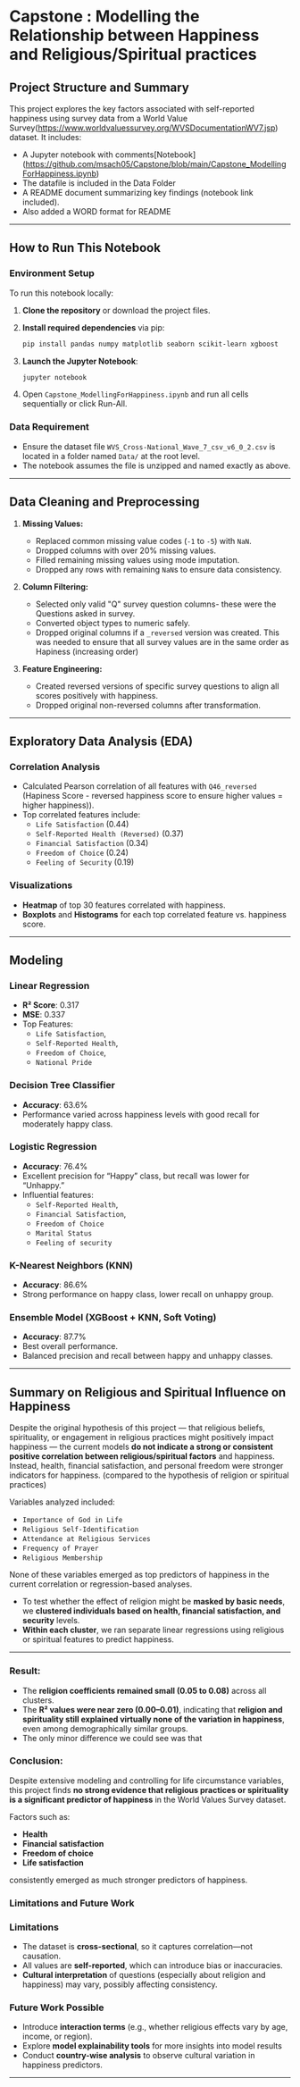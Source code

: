# Capstone : Modelling the Relationship between Happiness and Religious/Spiritual practices

## Project Structure and Summary

This project explores the key factors associated with self-reported happiness using survey data from a World Value Survey(https://www.worldvaluessurvey.org/WVSDocumentationWV7.jsp) dataset. It includes:

- A Jupyter notebook with comments[Notebook] (https://github.com/msach05/Capstone/blob/main/Capstone_ModellingForHappiness.ipynb)
- The datafile is included in the Data Folder
- A README document summarizing key findings (notebook link included).
- Also added a WORD format for README

---

## How to Run This Notebook

### Environment Setup

To run this notebook locally:

1. **Clone the repository** or download the project files.
2. **Install required dependencies** via pip:

    ```bash
    pip install pandas numpy matplotlib seaborn scikit-learn xgboost
    ```

3. **Launch the Jupyter Notebook**:

    ```bash
    jupyter notebook
    ```

4. Open `Capstone_ModellingForHappiness.ipynb` and run all cells sequentially or click Run-All.

### Data Requirement

- Ensure the dataset file `WVS_Cross-National_Wave_7_csv_v6_0_2.csv` is located in a folder named `Data/` at the root level.
- The notebook assumes the file is unzipped and named exactly as above.

---

## Data Cleaning and Preprocessing

1. **Missing Values:**
   - Replaced common missing value codes (`-1` to `-5`) with `NaN`.
   - Dropped columns with over 20% missing values.
   - Filled remaining missing values using mode imputation.
   - Dropped any rows with remaining `NaN`s to ensure data consistency.

2. **Column Filtering:**
   - Selected only valid "Q" survey question columns- these were the Questions asked in survey.
   - Converted object types to numeric safely.
   - Dropped original columns if a `_reversed` version was created. This was needed to ensure that all survey values 
   are in the same order as Hapiness  (increasing order)

3. **Feature Engineering:**
   - Created reversed versions of specific survey questions to align all scores positively with happiness.
   - Dropped original non-reversed columns after transformation.

---

## Exploratory Data Analysis (EDA)

### Correlation Analysis

- Calculated Pearson correlation of all features with `Q46_reversed` (Hapiness Score - reversed happiness score to ensure higher values = higher happiness)).
- Top correlated features include:
  - `Life Satisfaction` (0.44)
  - `Self-Reported Health (Reversed)` (0.37)
  - `Financial Satisfaction` (0.34)
  - `Freedom of Choice` (0.24)
  - `Feeling of Security` (0.19)

### Visualizations

- **Heatmap** of top 30 features correlated with happiness.
- **Boxplots** and **Histograms** for each top correlated feature vs. happiness score.
---

## Modeling

### Linear Regression

- **R² Score**: 0.317
- **MSE**: 0.337
- Top Features:
  - `Life Satisfaction`, 
  - `Self-Reported Health`, 
  - `Freedom of Choice`, 
  - `National Pride`

### Decision Tree Classifier

- **Accuracy**: 63.6%
- Performance varied across happiness levels with good recall for moderately happy class.

### Logistic Regression

- **Accuracy**: 76.4%
- Excellent precision for “Happy” class, but recall was lower for “Unhappy.”
- Influential features:
  - `Self-Reported Health`, 
  - `Financial Satisfaction`, 
  - `Freedom of Choice`
  - `Marital Status`
  - `Feeling of security `

### K-Nearest Neighbors (KNN)

- **Accuracy**: 86.6%
- Strong performance on happy class, lower recall on unhappy group.

### Ensemble Model (XGBoost + KNN, Soft Voting)

- **Accuracy**: 87.7%
- Best overall performance.
- Balanced precision and recall between happy and unhappy classes.

---

## Summary on Religious and Spiritual Influence on Happiness

Despite the original hypothesis of this project — that religious beliefs, spirituality, or engagement in religious practices might positively impact happiness — the current models **do not indicate a strong or consistent positive correlation between religious/spiritual factors** and happiness.
Instead, health, financial satisfaction, and personal freedom were stronger indicators for happiness. (compared to the hypothesis of religion or spiritual practices)


Variables analyzed included:
- `Importance of God in Life`
- `Religious Self-Identification`
- `Attendance at Religious Services`
- `Frequency of Prayer`
- `Religious Membership`

None of these variables emerged as top predictors of happiness in the current correlation or regression-based analyses. 
- To test whether the effect of religion might be **masked by basic needs**, we **clustered individuals based on health, financial satisfaction, and security** levels.
- **Within each cluster**, we ran separate linear regressions using religious or spiritual features to predict happiness.
---

### Result:
- The **religion coefficients remained small (0.05 to 0.08)** across all clusters.
- The **R² values were near zero (0.00–0.01)**, indicating that **religion and spirituality still explained virtually none of the variation in happiness**, even among demographically similar groups.
- The only minor difference we could see was that

### Conclusion:
Despite extensive modeling and controlling for life circumstance variables, this project finds **no strong evidence that religious practices or spirituality is a significant predictor of happiness** in the World Values Survey dataset.

Factors such as:
- **Health**
- **Financial satisfaction**
- **Freedom of choice**
- **Life satisfaction**

consistently emerged as much stronger predictors of happiness.

### Limitations and Future Work

### Limitations

- The dataset is **cross-sectional**, so it captures correlation—not causation.
- All values are **self-reported**, which can introduce bias or inaccuracies.
- **Cultural interpretation** of questions (especially about religion and happiness) may vary, possibly affecting consistency.

### Future Work Possible

- Introduce **interaction terms** (e.g., whether religious effects vary by age, income, or region).
- Explore **model explainability tools** for more insights into model results
- Conduct **country-wise analysis** to observe cultural variation in happiness predictors.

---
